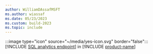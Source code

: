 ```yaml
---
author: WilliamDAssafMSFT
ms.author: wiassaf
ms.date: 05/23/2023
ms.custom: build-2023
ms.topic: include
---
```

:::image type="icon" source="~/media/yes-icon.svg" border="false"::: [!INCLUDE [SQL analytics endpoint](../fabric-se.md)] in [!INCLUDE [product-name](../../../includes/product-name.md)]
